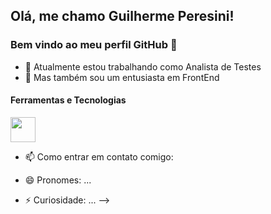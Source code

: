 <link rel="stylesheet" type='text/css' href="https://cdn.jsdelivr.net/gh/devicons/devicon@latest/devicon.min.css" />

## Olá, me chamo Guilherme Peresini! 
### Bem vindo ao meu perfil GitHub 👋

- 🔭 Atualmente estou trabalhando como Analista de Testes
- 🌱 Mas também sou um entusiasta em FrontEnd

#### Ferramentas e Tecnologias

<img class="devicon-cypressio-plain" src="https://cdn.jsdelivr.net/gh/devicons/devicon@latest/icons/cypressio/cypressio-line.svg" width="40" height="40"/>
          
          
          


- 📫 Como entrar em contato comigo:
  
- 😄 Pronomes: ...
- ⚡ Curiosidade: ...
-->
